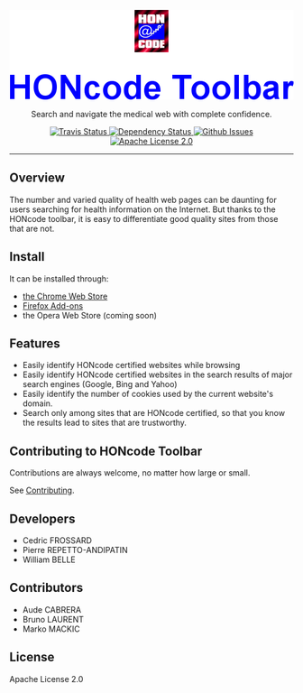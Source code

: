 <p align="center">
  <img alt="HONcode Toolbar" src="https://raw.githubusercontent.com/healthonnet/hon-honcode-extension/master/assets/github/readme-logo.png">
</p>

<p align="center">
  Search and navigate the medical web with complete confidence.
</p>

<p align="center">
  <a href="https://travis-ci.org/healthonnet/hon-honcode-extension">
    <img alt="Travis Status" src="https://travis-ci.org/healthonnet/hon-honcode-extension.svg?branch=master">
  </a>
  <a href='https://gemnasium.com/github.com/healthonnet/hon-honcode-extension'>
    <img src="https://gemnasium.com/badges/github.com/healthonnet/hon-honcode-extension.svg" alt="Dependency Status" />
  </a>
  <a href="https://github.com/healthonnet/hon-honcode-extension/issues">
    <img alt="Github Issues" src="https://img.shields.io/github/issues/healthonnet/hon-honcode-extension.svg">
  </a>
  <a href="https://raw.githubusercontent.com/healthonnet/hon-honcode-extension/master/LICENSE">
    <img alt="Apache License 2.0" src="https://img.shields.io/badge/license-Apache%202-blue.svg">
  </a>
</p>

---

Overview
--------

The number and varied quality of health web pages can be daunting for users
searching for health information on the Internet. But thanks to the HONcode
toolbar, it is easy to differentiate good quality sites from those that are not.

Install
-------

It can be installed through:
 * [the Chrome Web Store](https://chrome.google.com/webstore/detail/honcode-toolbar/migljoiadpobjnfkpmbpjekghdiilneb)
 * [Firefox Add-ons](https://addons.mozilla.org/en-US/firefox/addon/hon-toolbar/)
 * the Opera Web Store (coming soon)

Features
--------

 * Easily identify HONcode certified websites while browsing
 * Easily identify HONcode certified websites in the search results of major search engines (Google, Bing and Yahoo)
 * Easily identify the number of cookies used by the current website's domain.
 * Search only among sites that are HONcode certified, so that you know the results lead to sites that are trustworthy.

Contributing to HONcode Toolbar
-------------------------------

Contributions are always welcome, no matter how large or small.

See [Contributing](CONTRIBUTING.md).

Developers
----------

* Cedric FROSSARD
* Pierre REPETTO-ANDIPATIN
* William BELLE

Contributors
------------

* Aude CABRERA
* Bruno LAURENT
* Marko MACKIC

License
-------

Apache License 2.0
